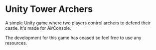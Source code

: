 # Unity Tower Archers
A simple Unity game where two players control archers to defend their castle. It's made for AirConsole.

The development for this game has ceased so feel free to use any resources.
